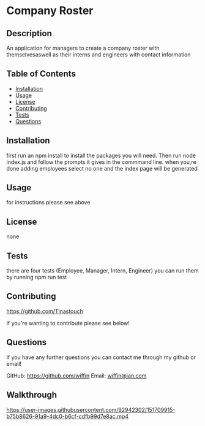 # Company Roster

## Description

An application for managers to create a company roster with themselvesaswell as their interns and engineers with contact information

## Table of Contents

* [Installation](#installation)
* [Usage](#usage)
* [License](#license)
* [Contributing](#contributing)
* [Tests](#tests)
* [Questions](#questions)

## Installation

first run an npm install to install the packages you will need. Then run node index.js and follow the prompts it gives in the commmand line. when you,re done adding employees select no one and the index page will be generated

## Usage

for instructions please see above

## License

none

## Tests

there are four tests (Employee, Manager, Intern, Engineer) you can run them by running npm run test

## Contributing

https://github.com/Tinastouch

If you're wanting to contribute please see below!

## Questions

If you have any further questions you can contact me through my github or email!

GitHub:  https://github.com/wiffin
Email:   wiffin@ian.com

## Walkthrough

https://user-images.githubusercontent.com/92942302/151709915-b75b8626-91a9-4dc0-b6cf-cdfb99d7e8ac.mp4

